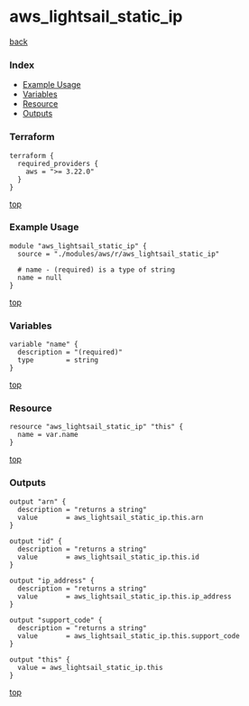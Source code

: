 # aws_lightsail_static_ip
[back](../aws.md)
### Index
- [Example Usage](#example-usage)
- [Variables](#variables)
- [Resource](#resource)
- [Outputs](#outputs)
### Terraform
```hcl
terraform {
  required_providers {
    aws = ">= 3.22.0"
  }
}
```
[top](#index)
### Example Usage
```hcl
module "aws_lightsail_static_ip" {
  source = "./modules/aws/r/aws_lightsail_static_ip"

  # name - (required) is a type of string
  name = null
}
```
[top](#index)
### Variables
```hcl
variable "name" {
  description = "(required)"
  type        = string
}
```
[top](#index)

### Resource
```hcl
resource "aws_lightsail_static_ip" "this" {
  name = var.name
}
```
[top](#index)
### Outputs
```hcl
output "arn" {
  description = "returns a string"
  value       = aws_lightsail_static_ip.this.arn
}

output "id" {
  description = "returns a string"
  value       = aws_lightsail_static_ip.this.id
}

output "ip_address" {
  description = "returns a string"
  value       = aws_lightsail_static_ip.this.ip_address
}

output "support_code" {
  description = "returns a string"
  value       = aws_lightsail_static_ip.this.support_code
}

output "this" {
  value = aws_lightsail_static_ip.this
}
```
[top](#index)
